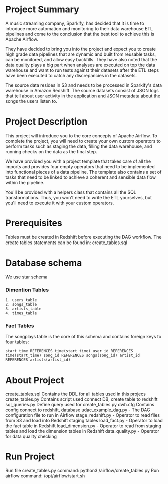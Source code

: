 # Project Summary
A music streaming company, Sparkify, has decided that it is time to introduce more automation and monitoring to their data warehouse ETL pipelines and come to the conclusion that the best tool to achieve this is Apache Airflow.

They have decided to bring you into the project and expect you to create high grade data pipelines that are dynamic and built from reusable tasks, can be monitored, and allow easy backfills. They have also noted that the data quality plays a big part when analyses are executed on top the data warehouse and want to run tests against their datasets after the ETL steps have been executed to catch any discrepancies in the datasets.

The source data resides in S3 and needs to be processed in Sparkify's data warehouse in Amazon Redshift. The source datasets consist of JSON logs that tell about user activity in the application and JSON metadata about the songs the users listen to.
# Project Description
This project will introduce you to the core concepts of Apache Airflow. To complete the project, you will need to create your own custom operators to perform tasks such as staging the data, filling the data warehouse, and running checks on the data as the final step.

We have provided you with a project template that takes care of all the imports and provides four empty operators that need to be implemented into functional pieces of a data pipeline. The template also contains a set of tasks that need to be linked to achieve a coherent and sensible data flow within the pipeline.

You'll be provided with a helpers class that contains all the SQL transformations. Thus, you won't need to write the ETL yourselves, but you'll need to execute it with your custom operators.
# Prerequisites
Tables must be created in Redshift before executing the DAG workflow. The create tables statements can be found in:
create_tables.sql


# Database schema
We use star schema
### Dimention Tables
    1. users_table
    2. songs_table
    3. artists_table
    4. times_table
### Fact Tables
The songplays table is the core of this schema and contains foreign keys to four tables:

``
start_time REFERENCES time(start_time)
user_id REFERENCES time(start_time)
song_id REFERENCES songs(song_id)
artist_id REFERENCES artists(artist_id)
``
# About Project
create_tables.sql Contains the DDL for all tables used in this projecs
create_tables.py Contains script used connect DB, create table to redshift
sql_queries.py Define query used for create_tables.py
dwh.cfg Contains config connect to redshift, database
udac_example_dag.py - The DAG configuration file to run in Airflow
stage_redshift.py - Operator to read files from S3 and load into Redshift staging tables
load_fact.py - Operator to load the fact table in Redshift
load_dimension.py - Operator to read from staging tables and load the dimension tables in Redshift
data_quality.py - Operator for data quality checking

# Run Project 
Run file create_tables.py
command: python3 /airflow/create_tables.py
Run airflow
command: /opt/airflow/start.sh
 
